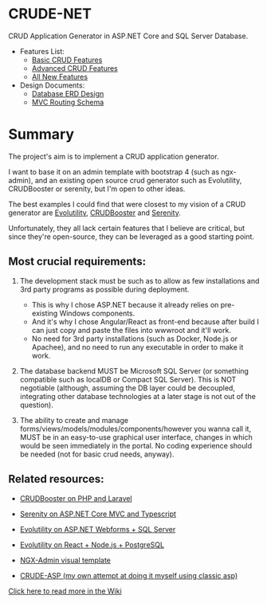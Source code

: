 # CRUDE-NET
CRUD Application Generator in ASP.NET Core and SQL Server Database.

* Features List:
  * [Basic CRUD Features](https://github.com/EitanBlumin/CRUDE-NET/wiki/Features-List:-Basic-Evolutility-features)
  * [Advanced CRUD Features](https://github.com/EitanBlumin/CRUDE-NET/wiki/Features-List:-Advanced-Evolutility-features)
  * [All New Features](https://github.com/EitanBlumin/CRUDE-NET/wiki/Features-List:-All-New-Features)
* Design Documents:
  * [Database ERD Design](https://github.com/EitanBlumin/CRUDE-NET/wiki/Database-ERD)
  * [MVC Routing Schema](https://github.com/EitanBlumin/CRUDE-NET/wiki/MVC-Routing-Schema)

# Summary

The project's aim is to implement a CRUD application generator.

I want to base it on an admin template with bootstrap 4 (such as ngx-admin), and an existing open source crud generator such as Evolutility, CRUDBooster or serenity, but I'm open to other ideas.

The best examples I could find that were closest to my vision of a CRUD generator are [Evolutility](http://www.evolutility.org/), [CRUDBooster](http://crudbooster.com) and [Serenity](https://github.com/volkanceylan/Serenity).

Unfortunately, they all lack certain features that I believe are critical, but since they're open-source, they can be leveraged as a good starting point.


## Most crucial requirements:

1. The development stack must be such as to allow as few installations and 3rd party programs as possible during deployment.

    * This is why I chose ASP.NET because it already relies on pre-existing Windows components.
    * And it's why I chose Angular/React as front-end because after build I can just copy and paste the files into wwwroot and it'll work.
    * No need for 3rd party installations (such as Docker, Node.js or Apachee), and no need to run any executable in order to make it work.

2. The database backend MUST be Microsoft SQL Server (or something compatible such as localDB or Compact SQL Server). This is NOT negotiable (although, assuming the DB layer could be decoupled, integrating other database technologies at a later stage is not out of the question).

3. The ability to create and manage forms/views/models/modules/components/however you wanna call it, MUST be in an easy-to-use graphical user interface, changes in which would be seen immediately in the portal. No coding experience should be needed (not for basic crud needs, anyway).

## Related resources:

* [CRUDBooster on PHP and Laravel](https://github.com/crocodic-studio/crudbooster)
* [Serenity on ASP.NET Core MVC and Typescript](https://github.com/volkanceylan/Serenity)
* [Evolutility on ASP.NET Webforms + SQL Server](https://github.com/evoluteur/evolutility-asp.net)
* [Evolutility on React + Node.js + PostgreSQL](https://github.com/evoluteur/evolutility-ui-react)
* [NGX-Admin visual template](https://github.com/akveo/ngx-admin)

* [CRUDE-ASP (my own attempt at doing it myself using classic asp)](https://github.com/EitanBlumin/CRUDE-ASP)


[Click here to read more in the Wiki](https://github.com/EitanBlumin/CRUDE-NET/wiki)
